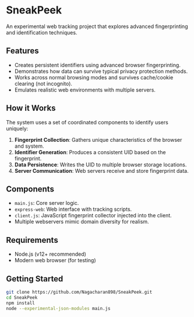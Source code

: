 # SneakPeek

An experimental web tracking project that explores advanced fingerprinting and identification techniques.

## Features

- Creates persistent identifiers using advanced browser fingerprinting.
- Demonstrates how data can survive typical privacy protection methods.
- Works across normal browsing modes and survives cache/cookie clearing (not incognito).
- Emulates realistic web environments with multiple servers.

## How it Works

The system uses a set of coordinated components to identify users uniquely:

1. **Fingerprint Collection**: Gathers unique characteristics of the browser and system.
2. **Identifier Generation**: Produces a consistent UID based on the fingerprint.
3. **Data Persistence**: Writes the UID to multiple browser storage locations.
4. **Server Communication**: Web servers receive and store fingerprint data.

## Components

- `main.js`: Core server logic.
- `express-web`: Web interface with tracking scripts.
- `client.js`: JavaScript fingerprint collector injected into the client.
- Multiple webservers mimic domain diversity for realism.

## Requirements

- Node.js (v12+ recommended)
- Modern web browser (for testing)

## Getting Started

```bash
git clone https://github.com/Nagacharan898/SneakPeek.git
cd SneakPeek
npm install
node --experimental-json-modules main.js
